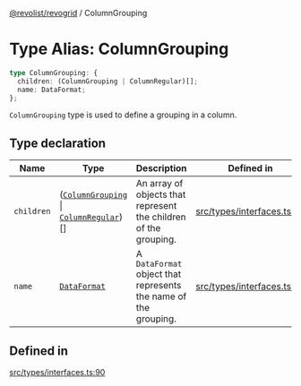 [@revolist/revogrid](README.md) / ColumnGrouping

# Type Alias: ColumnGrouping

```ts
type ColumnGrouping: {
  children: (ColumnGrouping | ColumnRegular)[];
  name: DataFormat;
};
```

`ColumnGrouping` type is used to define a grouping in a column.

## Type declaration

| Name | Type | Description | Defined in |
| ------ | ------ | ------ | ------ |
| `children` | ([`ColumnGrouping`](TypeAlias.ColumnGrouping.md) \| [`ColumnRegular`](Interface.ColumnRegular.md))[] | An array of objects that represent the children of the grouping. | [src/types/interfaces.ts:94](https://github.com/revolist/revogrid/blob/babcd934a05d11632dc60c6964673e41a780bbb7/src/types/interfaces.ts#L94) |
| `name` | [`DataFormat`](TypeAlias.DataFormat.md) | A `DataFormat` object that represents the name of the grouping. | [src/types/interfaces.ts:98](https://github.com/revolist/revogrid/blob/babcd934a05d11632dc60c6964673e41a780bbb7/src/types/interfaces.ts#L98) |

## Defined in

[src/types/interfaces.ts:90](https://github.com/revolist/revogrid/blob/babcd934a05d11632dc60c6964673e41a780bbb7/src/types/interfaces.ts#L90)

